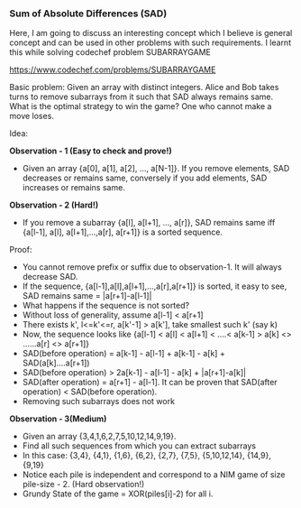 ### Sum of Absolute Differences (SAD)

Here, I am going to discuss an interesting concept which I believe is general concept and can be used in other problems with such requirements. I learnt this while solving codechef problem SUBARRAYGAME

https://www.codechef.com/problems/SUBARRAYGAME

Basic problem: Given an array with distinct integers. Alice and Bob takes turns to remove subarrays from it such that SAD always remains same. What is the optimal strategy to win the game? 
One who cannot make a move loses.


Idea: 

**Observation - 1 (Easy to check and prove!)**

* Given an array {a[0], a[1], a[2], ..., a[N-1]}. If you remove elements, SAD decreases or remains same, conversely if you add elements, SAD increases or remains same. 

**Observation - 2 (Hard!)**

* If you remove a subarray {a[l], a[l+1], ..., a[r]}, SAD remains same iff {a[l-1], a[l], a[l+1],...,a[r], a[r+1]} is a sorted sequence. 

Proof:	
- You cannot remove prefix or suffix due to observation-1. It will always decrease SAD. 
- If the sequence, {a[l-1],a[l],a[l+1],...,a[r],a[r+1]} is sorted, it easy to see, SAD remains same = |a[r+1]-a[l-1]| 
- What happens if the sequence is not sorted? 
- Without loss of generality, assume a[l-1] < a[r+1] 
- There exists k', l<=k'<=r, a[k'-1] > a[k'], take smallest such k' (say k)
- Now, the sequence looks like {a[l-1] < a[l] < a[l+1] < ....< a[k-1] > a[k] <> ......a[r] <> a[r+1]}
- SAD(before operation) = a[k-1] - a[l-1] + a[k-1] - a[k]  + SAD(a[k]....a[r+1]) 
- SAD(before operation) > 2a[k-1] - a[l-1] - a[k] + |a[r+1]-a[k]| 
- SAD(after operation) = a[r+1] - a[l-1]. It can be proven that SAD(after operation) < SAD(before operation).
- Removing such subarrays does not work 

**Observation - 3(Medium)**
	
- Given an array {3,4,1,6,2,7,5,10,12,14,9,19}. 
- Find all such sequences from which you can extract subarrays
- In this case: {3,4}, {4,1}, {1,6}, {6,2}, {2,7}, {7,5}, {5,10,12,14}, {14,9}, {9,19}
- Notice each pile is independent and correspond to a NIM game of size pile-size - 2. (Hard observation!)
- Grundy State of the game = XOR(piles[i]-2) for all i. 
